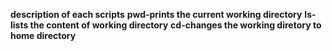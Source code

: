 **description of each scripts**
**pwd-prints the current working directory**
**ls-lists the content of working directory**
**cd-changes the working diretory to home directory**